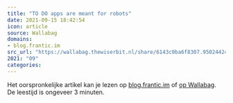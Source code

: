 ```yaml
---
title: "TO DO apps are meant for robots"
date: 2021-09-15 18:42:54
icon: article
source: Wallabag
domains:
- blog.frantic.im
src_url: "https://wallabag.thewiserbit.nl/share/6143c0ba6f8307.95024424"
2021: "09"
categories:
---
```

Het oorspronkelijke artikel kan je lezen op [blog.frantic.im](https://blog.frantic.im/all/todo-apps-are-meant-for-robots/) of [op Wallabag](https://wallabag.thewiserbit.nl/share/6143c0ba6f8307.95024424). De leestijd is ongeveer 3 minuten.
